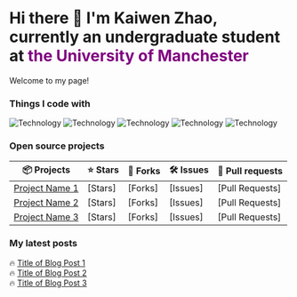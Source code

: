 # Hi there 👋 I'm Kaiwen Zhao, currently an undergraduate student at <span style="color: purple;">**the University of Manchester**</span>

Welcome to my page!  

### Things I code with
![Technology](https://img.shields.io/badge/-React-20232A?logo=react&logoColor=61DAFB)
![Technology](https://img.shields.io/badge/-Node.js-339933?logo=node.js&logoColor=white)
![Technology](https://img.shields.io/badge/-TypeScript-3178C6?logo=typescript&logoColor=white)
![Technology](https://img.shields.io/badge/-MongoDB-47A248?logo=mongodb&logoColor=white)
![Technology](https://img.shields.io/badge/-GraphQL-E10098?logo=graphql&logoColor=white)
<!-- Add more badges that represent the technologies you use -->

### Open source projects
| 📦 Projects                               | ⭐ Stars | 🍴 Forks | 🛠️ Issues | 🔄 Pull requests |
|-------------------------------------------|---------|---------|-----------|-----------------|
| [Project Name 1](#)                       | [Stars] | [Forks] | [Issues]  | [Pull Requests] |
| [Project Name 2](#)                       | [Stars] | [Forks] | [Issues]  | [Pull Requests] |
| [Project Name 3](#)                       | [Stars] | [Forks] | [Issues]  | [Pull Requests] |
<!-- Replace with your own projects -->

### My latest posts
🔥 [Title of Blog Post 1](#)  
🔥 [Title of Blog Post 2](#)  
🔥 [Title of Blog Post 3](#)  
<!-- Replace with your own blog post links -->



<!--
**ZKW0001/ZKW0001** is a ✨ _special_ ✨ repository because its `README.md` (this file) appears on your GitHub profile.

Here are some ideas to get you started:

- 🔭 I’m currently working on ...
- 🌱 I’m currently learning ...
- 👯 I’m looking to collaborate on ...
- 🤔 I’m looking for help with ...
- 💬 Ask me about ...
- 📫 How to reach me: ...
- 😄 Pronouns: ...
- ⚡ Fun fact: ...
-->

